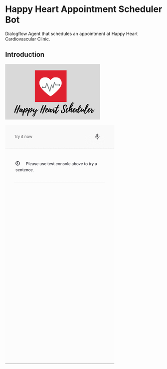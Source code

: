 # Happy Heart Appointment Scheduler Bot
Dialogflow Agent that schedules an appointment at Happy Heart Cardiovascular Clinic.

## Introduction

![Test Image 1](logo.png)

![Alt Text](Img1.gif)

